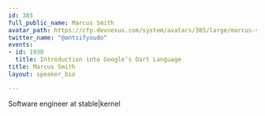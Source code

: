 ```yaml
---
id: 385
full_public_name: Marcus Smith
avatar_path: https://cfp.devnexus.com/system/avatars/385/large/marcus-smith.jpg?1510933125
twitter_name: "@antsifyoudo"
events:
- id: 1930
  title: Introduction into Google’s Dart Language
title: Marcus Smith
layout: speaker_bio

---
```

Software engineer at stable|kernel
